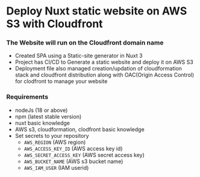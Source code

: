 # Deploy Nuxt static website on AWS S3 with Cloudfront

### The Website will run on the Cloudfront domain name

- Created SPA using a Static-site generator in Nuxt 3
- Project has CI/CD to Generate a static website and deploy it on AWS S3
- Deployment file also managed creation/updation of cloudformation stack and cloudfront distribution along with OAC(Origin Access Control) for clodfront to manage your website

### Requirements

- nodeJs (18 or above)
- npm (latest stable version)
- nuxt basic knowledge
- AWS s3, cloudformation, clodfront basic knowledge
- Set secrets to your repository
  - `AWS_REGION` (AWS region)
  - `AWS_ACCESS_KEY_ID` (AWS access key id)
  - `AWS_SECRET_ACCESS_KEY` (AWS secret access key)
  - `AWS_BUCKET_NAME` (AWS s3 bucket name)
  - `AWS_IAM_USER` (IAM userid)